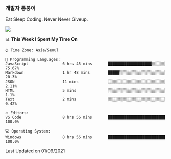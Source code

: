 ### 개발자 통붕이
Eat Sleep Coding.
Never Never Giveup.

<img src="https://github-readme-stats.vercel.app/api/top-langs/?username=tiaz0128&layout=compact" />

<br/>

<!--START_SECTION:waka-->
📊 **This Week I Spent My Time On** 

```text
⌚︎ Time Zone: Asia/Seoul

💬 Programming Languages: 
JavaScript               6 hrs 45 mins       ███████████████████░░░░░░   75.67% 
Markdown                 1 hr 48 mins        █████░░░░░░░░░░░░░░░░░░░░   20.3% 
JSON                     11 mins             ░░░░░░░░░░░░░░░░░░░░░░░░░   2.11% 
HTML                     5 mins              ░░░░░░░░░░░░░░░░░░░░░░░░░   1.1% 
Text                     2 mins              ░░░░░░░░░░░░░░░░░░░░░░░░░   0.42%

🔥 Editors: 
VS Code                  8 hrs 56 mins       █████████████████████████   100.0%

💻 Operating System: 
Windows                  8 hrs 56 mins       █████████████████████████   100.0%

```


 Last Updated on 01/09/2021
<!--END_SECTION:waka-->
